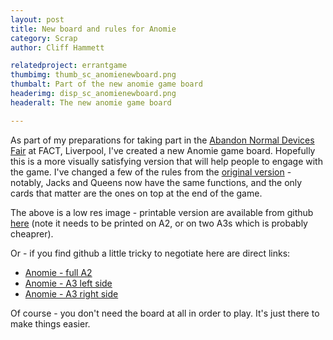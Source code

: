 ```yaml
---
layout: post
title: New board and rules for Anomie
category: Scrap
author: Cliff Hammett

relatedproject: errantgame
thumbimg: thumb_sc_anomienewboard.png
thumbalt: Part of the new anomie game board
headerimg: disp_sc_anomienewboard.png
headeralt: The new anomie game board

---
```


As part of my preparations for taking part in the [Abandon Normal Devices Fair](http://www.andfestival.org.uk/events/and-fair/) at FACT, Liverpool, I've created a new Anomie game board. Hopefully this is a more visually satisfying version that will help people to engage with the game. I've changed a few of the rules from the [original version](/scrap/2011/02/17/anomierules/) - notably, Jacks and Queens now have the same functions, and the only cards that matter are the ones on top at the end of the game.

The above is a low res image - printable version are available from github [here](https://github.com/dentalplan/jokesinsystems/tree/master/anomie/GameBoard2013) (note it needs to be printed on A2, or on two A3s which is probably cheaprer).

Or - if you find github a little tricky to negotiate here are direct links:

* [Anomie - full A2](https://raw.github.com/dentalplan/jokesinsystems/master/anomie/GameBoard2013/ANOMIE_newboard_full_A2.png)
* [Anomie - A3 left side](https://raw.github.com/dentalplan/jokesinsystems/master/anomie/GameBoard2013/ANOMIE_newboard_A3_left.png)
* [Anomie - A3 right side](https://raw.github.com/dentalplan/jokesinsystems/master/anomie/GameBoard2013/ANOMIE_newboard_A3_right.png)

Of course - you don't need the board at all in order to play. It's just there to make things easier.
